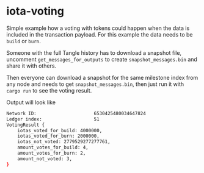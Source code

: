 # iota-voting

Simple example how a voting with tokens could happen when the data is included in the transaction payload. For this example the data needs to be `build` or `burn`.

Someone with the full Tangle history has to download a snapshot file, uncomment `get_messages_for_outputs` to create `snapshot_messages.bin` and share it with others.

Then everyone can download a snapshot for the same milestone index from any node and needs to get `snapshot_messages.bin`, then just run it with `cargo run` to see the voting result.

Output will look like

```bash
Network ID:                     6530425480034647824
Ledger index:                   51
VotingResult {
    iotas_voted_for_build: 4000000,
    iotas_voted_for_burn: 2000000,
    iotas_not_voted: 2779529277277761,
    amount_votes_for_build: 4,
    amount_votes_for_burn: 2,
    amount_not_voted: 3,
}
```
